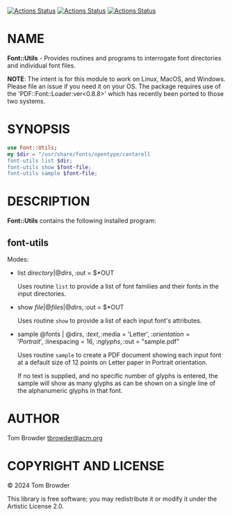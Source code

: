 [![Actions Status](https://github.com/tbrowder/Font-Utils/actions/workflows/linux.yml/badge.svg)](https://github.com/tbrowder/Font-Utils/actions) [![Actions Status](https://github.com/tbrowder/Font-Utils/actions/workflows/macos.yml/badge.svg)](https://github.com/tbrowder/Font-Utils/actions) [![Actions Status](https://github.com/tbrowder/Font-Utils/actions/workflows/windows.yml/badge.svg)](https://github.com/tbrowder/Font-Utils/actions)

NAME
====

**Font::Utils** - Provides routines and programs to interrogate font directories and individual font files. 

**NOTE**: The intent is for this module to work on Linux, MacOS, and Windows. Please file an issue if you need it on your OS. The package requires use of the 'PDF::Font::Loader:ver<0.8.8>' which has recently been ported to those two systems.

SYNOPSIS
========

```raku
use Font::Utils;
my $dir = "/usr/share/fonts/opentype/cantarell
font-utils list $dir;
font-utils show $font-file;
font-utils sample $font-file;
```

DESCRIPTION
===========

**Font::Utils** contains the following installed program:

font-utils
----------

Modes:

  * list $directory | @dirs, :$out = $*OUT

    Uses routine `list` to provide a list of font families and their fonts in the input directories.

  * show $file | @files | @dirs, :$out = $*OUT

    Uses routine `show` to provide a list of each input font's attributes.

  * sample @fonts | @dirs, :$text, :$media = 'Letter', :$orientation = 'Portrait', :$linespacing = 16, :$nglyphs, :$out = "sample.pdf"

    Uses routine `sample` to create a PDF document showing each input font at a default size of 12 points on Letter paper in Portrait orientation.

    If no text is supplied, and no specific number of glyphs is entered, the sample will show as many glyphs as can be shown on a single line of the alphanumeric glyphs in that font.

AUTHOR
======

Tom Browder <tbrowder@acm.org>

COPYRIGHT AND LICENSE
=====================

© 2024 Tom Browder

This library is free software; you may redistribute it or modify it under the Artistic License 2.0.

